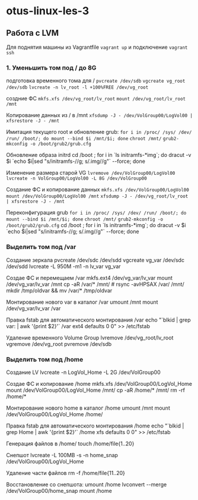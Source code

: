 # otus-linux-les-3
## Работа с LVM
Для поднятия машины из Vagrantfile `vagrant up` и подключение `vagrant ssh`

### 1. Уменьшить том под / до 8G 
подготовка временного тома для /
`pvcreate /dev/sdb` 
`vgcreate vg_root /dev/sdb` 
`lvcreate -n lv_root -l +100%FREE /dev/vg_root` 
 
создние ФС
`mkfs.xfs /dev/vg_root/lv_root` 
`mount /dev/vg_root/lv_root /mnt` 
 
Копирование данных из / в /mnt
`xfsdump -J - /dev/VolGroup00/LogVol00 | xfsrestore -J - /mnt` 
 
Имитация текущего root и обновление grub:
`for i in /proc/ /sys/ /dev/ /run/ /boot/; do mount --bind $i /mnt/$i; done` 
`chroot /mnt/` 
`grub2-mkconfig -o /boot/grub2/grub.cfg` 

Обновление образа initrd 
	cd /boot ; for i in \`ls initramfs-\*img\`; do dracut -v $i \`echo $i|sed "s/initramfs-//g; s/.img//g"\` --force; done 
 
Изменение размера старой VG 
`lvremove /dev/VolGroup00/LogVol00` 
`lvcreate -n VolGroup00/LogVol00 -L 8G /dev/VolGroup00` 

Создание ФС и копирование данных 
`mkfs.xfs /dev/VolGroup00/LogVol00` 
`mount /dev/VolGroup00/LogVol00 /mnt` 
`xfsdump -J - /dev/vg_root/lv_root | xfsrestore -J - /mnt` 

Переконфигурация grub 
`for i in /proc/ /sys/ /dev/ /run/ /boot/; do mount --bind $i /mnt/$i; done` 
`chroot /mnt/` 
`grub2-mkconfig -o /boot/grub2/grub.cfg` 
	cd /boot ; for i in \`ls initramfs-\*img\`; do dracut -v $i \`echo $i|sed "s/initramfs-//g; s/.img//g"\` --force; done 

### Выделить том под /var
Создание зеркала
	pvcreate /dev/sdc /dev/sdd 
	vgcreate vg_var /dev/sdc /dev/sdd 
	lvcreate -L 950M -m1 -n lv_var vg_var 
 
Создае ФС и перемещаем /var
	mkfs.ext4 /dev/vg_var/lv_var 
	mount /dev/vg_var/lv_var /mnt 
	cp -aR /var/* /mnt/ # rsync -avHPSAX /var/ /mnt/ 
	mkdir /tmp/oldvar && mv /var/* /tmp/oldvar 
 
Монтирование нового var в каталог /var
	umount /mnt 
	mount /dev/vg_var/lv_var /var 
 
Правка fstab для автоматического монтирования /var
	echo "\`blkid | grep var: | awk '{print $2}'\` /var ext4 defaults 0 0" >> /etc/fstab 
 
Удаление временного Volume Group 
	lvremove /dev/vg_root/lv_root 
	vgremove /dev/vg_root 
 	pvremove /dev/sdb 
 
### Выделить том под /home 
Создание LV 
	lvcreate -n LogVol_Home -L 2G /dev/VolGroup00 
 
Создае ФС и копирование /home
	mkfs.xfs /dev/VolGroup00/LogVol_Home 
	mount /dev/VolGroup00/LogVol_Home /mnt/ 
	cp -aR /home/* /mnt/ 
	rm -rf /home/* 
 
Монтирование нового home в каталог /home
	umount /mnt 
	mount /dev/VolGroup00/LogVol_Home /home/ 
 
Правка fstab для автоматического монтирования /home 
	echo "\`blkid | grep Home | awk '{print $2}'\` /home xfs defaults 0 0" >> /etc/fstab 
 
Генерация файлов в /home/
	touch /home/file{1..20} 

Снепшот 
	lvcreate -L 100MB -s -n home_snap /dev/VolGroup00/LogVol_Home
 
Удаление части файлов 
	rm -f /home/file{11..20} 
 
Восстановление со снепшота: 
	umount /home 
	lvconvert --merge /dev/VolGroup00/home_snap 
	mount /home 
 
 